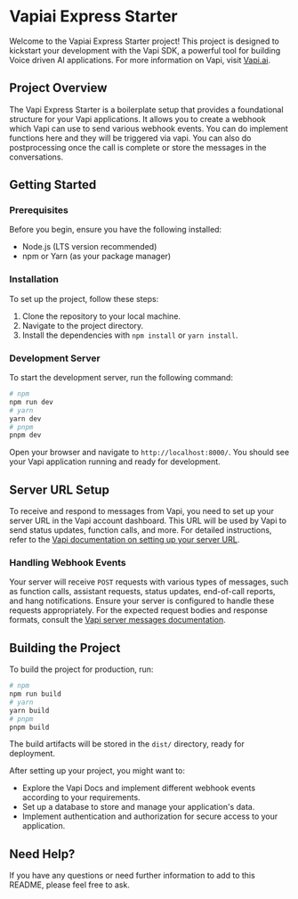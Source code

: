 # Vapiai Express Starter

Welcome to the Vapiai Express Starter project! This project is designed to kickstart your development with the Vapi SDK, a powerful tool for building Voice driven AI applications. For more information on Vapi, visit [Vapi.ai](https://vapi.ai).

## Project Overview

The Vapi Express Starter is a boilerplate setup that provides a foundational structure for your Vapi applications. It allows you to create a webhook which Vapi can use to send various webhook events. You can do implement functions here and they will be triggered via vapi. You can also do postprocessing once the call is complete or store the messages in the conversations.

## Getting Started

### Prerequisites

Before you begin, ensure you have the following installed:

- Node.js (LTS version recommended)
- npm or Yarn (as your package manager)

### Installation

To set up the project, follow these steps:

1. Clone the repository to your local machine.
2. Navigate to the project directory.
3. Install the dependencies with `npm install` or `yarn install`.

### Development Server

To start the development server, run the following command:

```bash
# npm
npm run dev
# yarn
yarn dev
# pnpm
pnpm dev
```

Open your browser and navigate to `http://localhost:8000/`. You should see your Vapi application running and ready for development.

## Server URL Setup

To receive and respond to messages from Vapi, you need to set up your server URL in the Vapi account dashboard. This URL will be used by Vapi to send status updates, function calls, and more. For detailed instructions, refer to the [Vapi documentation on setting up your server URL](https://docs.vapi.ai/server_url).

### Handling Webhook Events

Your server will receive `POST` requests with various types of messages, such as function calls, assistant requests, status updates, end-of-call reports, and hang notifications. Ensure your server is configured to handle these requests appropriately. For the expected request bodies and response formats, consult the [Vapi server messages documentation](https://docs.vapi.ai/server_url).

## Building the Project

To build the project for production, run:

```bash
# npm
npm run build
# yarn
yarn build
# pnpm
pnpm build
```

The build artifacts will be stored in the `dist/` directory, ready for deployment.

After setting up your project, you might want to:

- Explore the Vapi Docs and implement different webhook events according to your requirements.
- Set up a database to store and manage your application's data.
- Implement authentication and authorization for secure access to your application.

## Need Help?

If you have any questions or need further information to add to this README, please feel free to ask.
